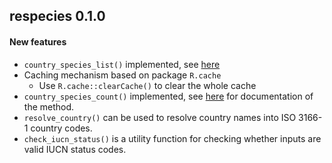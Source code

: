 ## respecies 0.1.0

#### New features

+ `country_species_list()` implemented, see [here](http://dopa-services.jrc.ec.europa.eu/services/especies/get_country_species_list) 
+ Caching mechanism based on package `R.cache`
  - Use `R.cache::clearCache()` to clear the whole cache
+ `country_species_count()` implemented, see [here](http://dopa-services.jrc.ec.europa.eu/services/especies/get_country_species_count) 
for documentation of the method.
+ `resolve_country()` can be used to resolve country names into ISO 3166-1 
country codes.
+ `check_iucn_status()` is a utility function for checking whether inputs are valid IUCN status codes.
